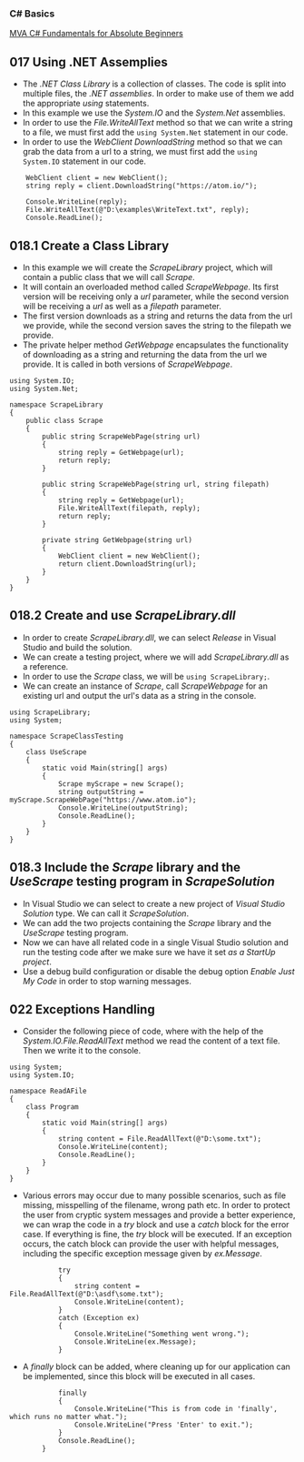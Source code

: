 ### C# Basics
[MVA C# Fundamentals for Absolute Beginners](https://mva.microsoft.com/en-us/training-courses/c-fundamentals-for-absolute-beginners-16169?l=Lvld4EQIC_2706218949)

## 017 Using .NET Assemplies
* The *.NET Class Library* is a collection of classes. The code is split into multiple files, the *.NET assemblies*. In order to make use of them we add the appropriate *using* statements.
* In this example we use the *System.IO* and the *System.Net* assemblies.
* In order to use the *File.WriteAllText* method so that we can write a string to a file, we must first add the `using System.Net` statement in our code.
* In order to use the *WebClient* *DownloadString* method so that we can grab the data from a url to a string, we must first add the `using System.IO` statement in our code.
```
    WebClient client = new WebClient();
    string reply = client.DownloadString("https://atom.io/");

    Console.WriteLine(reply);
    File.WriteAllText(@"D:\examples\WriteText.txt", reply);
    Console.ReadLine();
```

## 018.1 Create a Class Library
* In this example we will create the *ScrapeLibrary* project, which will contain a public class that we will call *Scrape*.
* It will contain an overloaded method called *ScrapeWebpage*. Its first version will be receiving only a *url* parameter, while the second version  will be receiving a *url* as well as a *filepath* parameter.
* The first version downloads as a string and returns the data from the url we provide, while the second version saves the string to the filepath we provide.
* The private helper method *GetWebpage* encapsulates the functionality of downloading as a string and returning the data from the url we provide. It is called in both versions of *ScrapeWebpage*.
```
using System.IO;
using System.Net;

namespace ScrapeLibrary
{
    public class Scrape
    {
        public string ScrapeWebPage(string url)
        {
            string reply = GetWebpage(url);
            return reply;
        }

        public string ScrapeWebPage(string url, string filepath)
        {            
            string reply = GetWebpage(url);
            File.WriteAllText(filepath, reply);
            return reply;
        }

        private string GetWebpage(string url)
        {
            WebClient client = new WebClient();
            return client.DownloadString(url);
        }
    }
}
```

## 018.2 Create and use *ScrapeLibrary.dll*
* In order to create *ScrapeLibrary.dll*, we can select *Release* in Visual Studio and build the solution.
* We can create a testing project, where we will add *ScrapeLibrary.dll* as a reference.
* In order to use the *Scrape* class, we will be `using ScrapeLibrary;`.
* We can create an instance of *Scrape*, call *ScrapeWebpage* for an existing url and output the url's data as a string in the console.
```
using ScrapeLibrary;
using System;

namespace ScrapeClassTesting
{
    class UseScrape
    {
        static void Main(string[] args)
        {
            Scrape myScrape = new Scrape();
            string outputString = myScrape.ScrapeWebPage("https://www.atom.io");
            Console.WriteLine(outputString);
            Console.ReadLine();
        }
    }
}
```

## 018.3 Include the *Scrape* library and the *UseScrape* testing program in *ScrapeSolution*
* In Visual Studio we can select to create a new project of *Visual Studio Solution* type. We can call it *ScrapeSolution*.
* We can add the two projects containing the *Scrape* library and the *UseScrape* testing program.
* Now we can have all related code in a single Visual Studio solution and run the testing code after we make sure we have it set *as a StartUp project*.
* Use a debug build configuration or disable the debug option *Enable Just My Code* in order to stop warning messages.



## 022 Exceptions Handling
* Consider the following piece of code, where with the help of the *System.IO.File.ReadAllText* method we read the content of a text file. Then we write it to the console.
```
using System;
using System.IO;

namespace ReadAFile
{
    class Program
    {
        static void Main(string[] args)
        {
            string content = File.ReadAllText(@"D:\some.txt");
            Console.WriteLine(content);
            Console.ReadLine();
        }
    }
}
```
* Various errors may occur due to many possible scenarios, such as file missing, misspelling of the filename, wrong path etc. In order to protect the user from cryptic system messages and provide a better experience, we can wrap the code in a *try* block and use a *catch* block for the error case. If everything is fine, the *try* block will be executed. If an exception occurs, the catch block can provide the user with helpful messages, including the specific exception message given by *ex.Message*.
```
            try
            {
                string content = File.ReadAllText(@"D:\asdf\some.txt");
                Console.WriteLine(content);
            }
            catch (Exception ex)
            {
                Console.WriteLine("Something went wrong.");
                Console.WriteLine(ex.Message);
            }
```
* A *finally* block can be added, where cleaning up for our application can be implemented, since this block will be executed in all cases.
```
            finally
            {
                Console.WriteLine("This is from code in 'finally', which runs no matter what.");
                Console.WriteLine("Press 'Enter' to exit.");
            }
            Console.ReadLine();
        }
```
